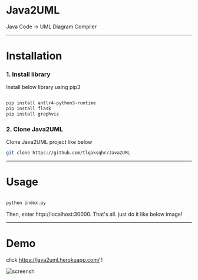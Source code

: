 # Java2UML

Java Code -> UML Diagram Compiler

------

# Installation

### 1. Install library

Install below library using pip3

```bash

pip install antlr4-python3-runtime
pip install flask
pip install graphviz

```


### 2. Clone Java2UML

Clone Java2UML project like below

```bash
git clone https://github.com/tlqaksqhr/Java2UML
```

------

# Usage

```bash

python index.py

```
Then, enter http://localhost:30000.
That's all. just do it like below image!

------

# Demo

click https://java2uml.herokuapp.com/ !

![screensh](./result.gif)
